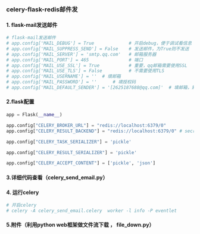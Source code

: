 ### celery-flask-redis邮件发

#### 1. flask-mail发送邮件

~~~python
# flask-mail发送邮件
# app.config['MAIL_DEBUG'] = True             # 开启debug，便于调试看信息
# app.config['MAIL_SUPPRESS_SEND'] = False    # 发送邮件，为True则不发送
# app.config['MAIL_SERVER'] = 'smtp.qq.com'   # 邮箱服务器
# app.config['MAIL_PORT'] = 465               # 端口
# app.config['MAIL_USE_SSL'] = True           # 重要，qq邮箱需要使用SSL
# app.config['MAIL_USE_TLS'] = False          # 不需要使用TLS
# app.config['MAIL_USERNAME'] = ''  # 填邮箱
# app.config['MAIL_PASSWORD'] = ''      # 填授权码     
# app.config['MAIL_DEFAULT_SENDER'] = '[2625187688@qq.com]'  # 填邮箱，默认发送者
~~~

#### 2.flask配置

~~~python
app = Flask(__name__)

app.config["CELERY_BROKER_URL"] = "redis://localhost:6379/0"
app.config["CELERY_RESULT_BACKEND"] = "redis://localhost:6379/0" # secret_key

app.config["CELERY_TASK_SERIALIZER"] = 'pickle'

app.config["CELERY_RESULT_SERIALIZER"] = 'pickle'

app.config["CELERY_ACCEPT_CONTENT"] = ['pickle', 'json']
~~~

#### 3.详细代码查看（celery_send_email.py）

#### 4. 运行celery

```python
# 开启celery
# celery -A celery_send_email.celery  worker -l info -P eventlet
```

#### 5.附件（利用python web框架做文件流下载 ， file_down.py）

